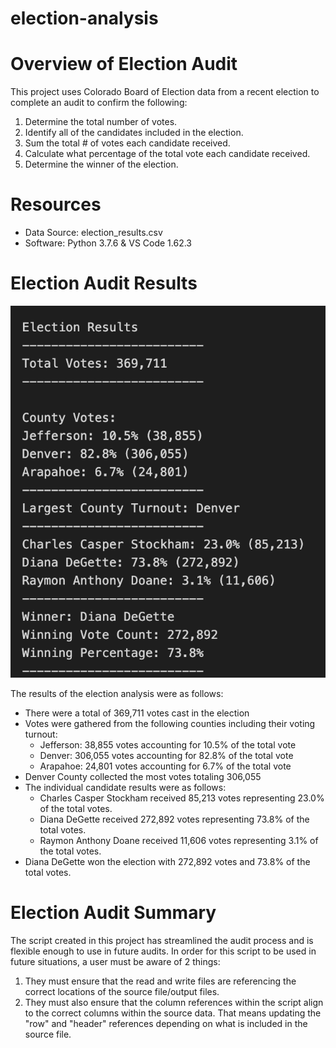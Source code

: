# election-analysis
# Overview of Election Audit
This project uses Colorado Board of Election data from a recent election to complete an audit to confirm the following:
1. Determine the total number of votes.
2. Identify all of the candidates included in the election.
3. Sum the total # of votes each candidate received.
4. Calculate what percentage of the total vote each candidate received.
5. Determine the winner of the election.

# Resources
- Data Source: election_results.csv
- Software: Python 3.7.6 & VS Code 1.62.3

# Election Audit Results
![Election Results](Resources/election_results.png)

The results of the election analysis were as follows:
- There were a total of 369,711 votes cast in the election
- Votes were gathered from the following counties including their voting turnout:
    - Jefferson: 38,855 votes accounting for 10.5% of the total vote
    - Denver: 306,055 votes accounting for 82.8% of the total vote
    - Arapahoe: 24,801 votes accounting for 6.7% of the total vote
- Denver County collected the most votes totaling 306,055
- The individual candidate results were as follows:
    - Charles Casper Stockham received 85,213 votes representing 23.0% of the total votes.
    - Diana DeGette received 272,892 votes representing 73.8% of the total votes.
    - Raymon Anthony Doane received 11,606 votes representing 3.1% of the total votes.
- Diana DeGette won the election with 272,892 votes and 73.8% of the total votes.

# Election Audit Summary
The script created in this project has streamlined the audit process and is flexible enough to use in future audits. In order for this script to be used in future situations, a user must be aware of 2 things:
1. They must ensure that the read and write files are referencing the correct locations of the source file/output files.
2. They must also ensure that the column references within the script align to the correct columns within the source data.  That means updating the "row" and "header" references depending on what is included in the source file.
